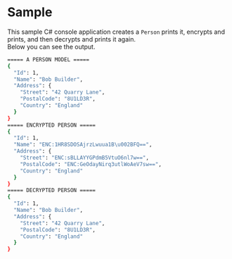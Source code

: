 # Sample

This sample C# console application creates a `Person` prints it, encrypts and prints, and then decrypts and prints it again.  
Below you can see the output.

```bash
===== A PERSON MODEL =====
{
  "Id": 1,
  "Name": "Bob Builder",
  "Address": {
    "Street": "42 Quarry Lane",
    "PostalCode": "8U1LD3R",
    "Country": "England"
  }
}
===== ENCRYPTED PERSON =====
{
  "Id": 1,
  "Name": "ENC:1HR8SDOSAjrzLwuua1B\u002BFQ==",
  "Address": {
    "Street": "ENC:sBLLAYYGPdmB5VtuO6nl7w==",
    "PostalCode": "ENC:GeOdayNirq3utlWoAeV7sw==",
    "Country": "England"
  }
}
===== DECRYPTED PERSON =====
{
  "Id": 1,
  "Name": "Bob Builder",
  "Address": {
    "Street": "42 Quarry Lane",
    "PostalCode": "8U1LD3R",
    "Country": "England"
  }
}

```
